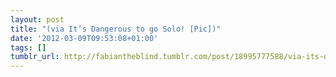 ```yaml
---
layout: post
title: "(via It’s Dangerous to go Solo! [Pic])"
date: '2012-03-09T09:53:08+01:00'
tags: []
tumblr_url: http://fabiantheblind.tumblr.com/post/18995777588/via-its-dangerous-to-go-solo-pic
---
```

